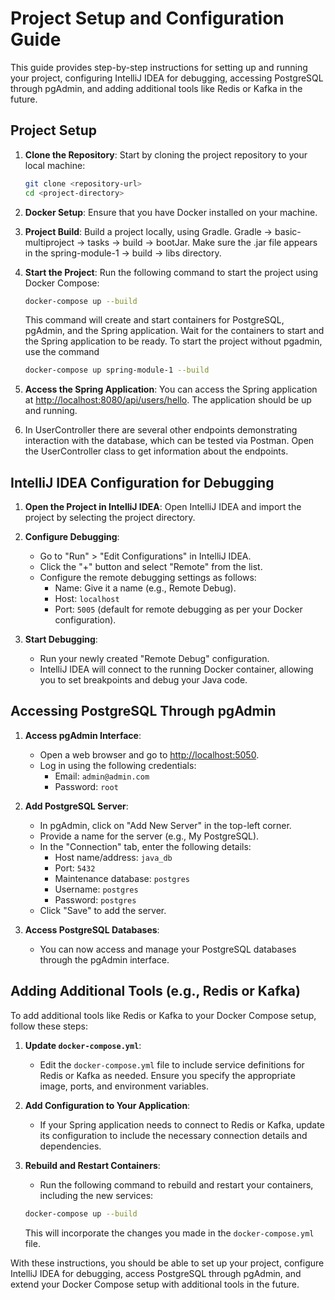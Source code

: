 # Project Setup and Configuration Guide

This guide provides step-by-step instructions for setting up and running your project, configuring IntelliJ IDEA for
debugging, accessing PostgreSQL through pgAdmin, and adding additional tools like Redis or Kafka in the future.

## Project Setup

1. **Clone the Repository**: Start by cloning the project repository to your local machine:

   ```bash
   git clone <repository-url>
   cd <project-directory>
   ```

2. **Docker Setup**: Ensure that you have Docker installed on your machine.
3. **Project Build**: Build a project locally, using Gradle. Gradle -> basic-multiproject -> tasks -> build -> bootJar.
   Make sure the .jar file appears in the spring-module-1 -> build -> libs directory.
4. **Start the Project**: Run the following command to start the project using Docker Compose:

   ```bash
   docker-compose up --build
   ```

   This command will create and start containers for PostgreSQL, pgAdmin, and the Spring application. Wait for the
   containers to start and the Spring application to be ready.
   To start the project without pgadmin, use the command
   ```bash
   docker-compose up spring-module-1 --build
   ```
5. **Access the Spring Application**: You can access the Spring application
   at [http://localhost:8080/api/users/hello](http://localhost:8080/api/users/hello). The application should be up and
   running.
6. In UserController there are several other endpoints demonstrating interaction with the database, which can be tested
   via Postman. Open the UserController class to get information about the endpoints.

## IntelliJ IDEA Configuration for Debugging

1. **Open the Project in IntelliJ IDEA**: Open IntelliJ IDEA and import the project by selecting the project directory.

2. **Configure Debugging**:
    - Go to "Run" > "Edit Configurations" in IntelliJ IDEA.
    - Click the "+" button and select "Remote" from the list.
    - Configure the remote debugging settings as follows:
        - Name: Give it a name (e.g., Remote Debug).
        - Host: `localhost`
        - Port: `5005` (default for remote debugging as per your Docker configuration).

3. **Start Debugging**:
    - Run your newly created "Remote Debug" configuration.
    - IntelliJ IDEA will connect to the running Docker container, allowing you to set breakpoints and debug your Java
      code.

## Accessing PostgreSQL Through pgAdmin

1. **Access pgAdmin Interface**:
    - Open a web browser and go to [http://localhost:5050](http://localhost:5050).
    - Log in using the following credentials:
        - Email: `admin@admin.com`
        - Password: `root`

2. **Add PostgreSQL Server**:
    - In pgAdmin, click on "Add New Server" in the top-left corner.
    - Provide a name for the server (e.g., My PostgreSQL).
    - In the "Connection" tab, enter the following details:
        - Host name/address: `java_db`
        - Port: `5432`
        - Maintenance database: `postgres`
        - Username: `postgres`
        - Password: `postgres`
    - Click "Save" to add the server.

3. **Access PostgreSQL Databases**:
    - You can now access and manage your PostgreSQL databases through the pgAdmin interface.

## Adding Additional Tools (e.g., Redis or Kafka)

To add additional tools like Redis or Kafka to your Docker Compose setup, follow these steps:

1. **Update `docker-compose.yml`**:
    - Edit the `docker-compose.yml` file to include service definitions for Redis or Kafka as needed. Ensure you specify
      the appropriate image, ports, and environment variables.

2. **Add Configuration to Your Application**:
    - If your Spring application needs to connect to Redis or Kafka, update its configuration to include the necessary
      connection details and dependencies.

3. **Rebuild and Restart Containers**:
    - Run the following command to rebuild and restart your containers, including the new services:

   ```bash
   docker-compose up --build
   ```

   This will incorporate the changes you made in the `docker-compose.yml` file.

With these instructions, you should be able to set up your project, configure IntelliJ IDEA for debugging, access
PostgreSQL through pgAdmin, and extend your Docker Compose setup with additional tools in the future.